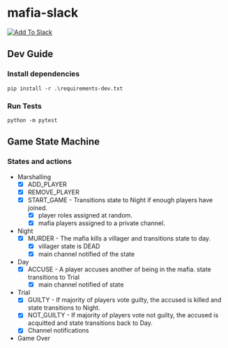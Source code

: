 # mafia-slack
[![Add To Slack](https://platform.slack-edge.com/img/add_to_slack.png)](https://slack.com/oauth/v2/authorize?scope=chat:write,commands,groups:write,groups:read&client_id=295285222965.1231423698087&redirect_uri=https://p6ew7pnsna.execute-api.us-east-1.amazonaws.com/Prod/addtoslackredirect)
## Dev Guide
### Install dependencies
```
pip install -r .\requirements-dev.txt
```
### Run Tests
```
python -m pytest
```
## Game State Machine
### States and actions
- Marshalling
  - [x] ADD_PLAYER
  - [x] REMOVE_PLAYER
  - [x] START_GAME - Transitions state to Night if enough players have joined.
    - [x] player roles assigned at random.
    - [x] mafia players assigned to a private channel.
- Night
  - [x] MURDER - The mafia kills a villager and transitions state to day.
    - [x] villager state is DEAD
    - [x] main channel notified of the state
- Day
  - [x] ACCUSE - A player accuses another of being in the mafia. state transitions to Trial
    - [x] main channel notified of state
- Trial
  - [x] GUILTY - If majority of players vote guilty, the accused is killed and state transitions to Night.
  - [x] NOT_GUILTY - If majority of players vote not guilty, the accused is acquitted and state transitions back to Day.
  - [x] Channel notifications
- Game Over